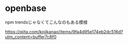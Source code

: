 # openbase
npm trendsじゃなくてこんなのもある模様

https://qiita.com/kojikanao/items/9fa4d95e174eb2dc516d?utm_content=buffer7c8f0
